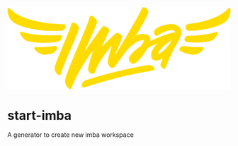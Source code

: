 ![imba-logo](https://github.com/athif23/start-imba/blob/master/logo/imba-logo.png)
# start-imba
A generator to create new imba workspace
